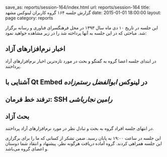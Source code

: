 save_as: reports/session-164/index.html
url: reports/session-164
title: گزارش جلسه ۱۶۴ گروه کاربران لینوکس مشهد
date: 2015-01-01 18:00:00
layout: page
category: reports

این جلسه در تاریخ ۱۰ دی ماه سال ۱۳۹۳ در محل فرهنگسرای فناوری و رسانه برگزار شد. مباحثی که در این جلسه به آنها پرداخته شد را در زیر مشاهده خواهید نمود:

<!--more-->

## اخبار نرم‌افزارهای آزاد

در ابتدای جلسه اعضا گروه به گفتگو و بحث در مورد تازه‌ترین اخبار نرم‌افزارهای آزاد پرداختند.

## آشنایی با Qt Embed در لینوکس *ابوالفضل رستم‌زاده*

## ترفند خط فرمان: SSH *رامین نجارباشی*

## بحث آزاد

در انتهای جلسه افراد گروه به بحث و تبادل نظر در مورد نرم‌افزارهای آزاد پرداختند.

این جلسه در ساعت ۱۹:۰۰ به پایان رسید. ضمن تشکر از کسانی که ما را برای برگزاری این جلسه همراهی کردند.
گروه آماده دریافت هرگونه نظر، پیشنهاد و انتقاد شما دوستان و اعضای گروه می‌باشد.
